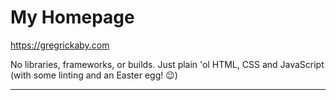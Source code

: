 # My Homepage

<https://gregrickaby.com>

No libraries, frameworks, or builds. Just plain 'ol HTML, CSS and JavaScript (with some linting and an Easter egg! 😉)

---
